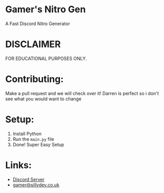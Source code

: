 # Gamer's Nitro Gen
A Fast Discord Nitro Generator
# DISCLAIMER
FOR EDUCATIONAL PURPOSES ONLY.
# Contributing:
Make a pull request and we will check over it! Darren is perfect so i don't see what you would want to change

# Setup:
1. Install Python
2. Run the `main.py` file
5. Done! Super Easy Setup


# Links:
- [Discord Server](https://discord.gg/3qvpkgWSbF)
- gamer@sillydev.co.uk
